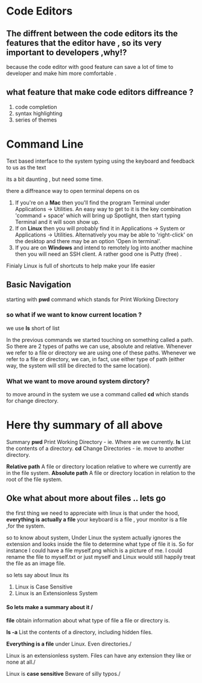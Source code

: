 
# Code Editors

## The diffrent between the code editors its the features that the editor have , so its very important to developers ,why!?

because the code editor with good feature can save a lot of time to developer and make him more comfortable .

## what feature that make code editors diffreance ? 
1. code completion
2. syntax highlighting
3. series of themes


# Command Line
Text based interface to the system typing using the keyboard and feedback to us as the text

its a bit daunting , but need some time.

there a diffreance way to open terminal depens on os 

1. If you're on a **Mac** then you'll find the program Terminal under Applications -> Utilities. An easy way to get to it is the key combination 'command + space' which will bring up Spotlight, then start typing Terminal and it will soon show up.
2. If on **Linux** then you will probably find it in Applications -> System or Applications -> Utilities. Alternatively you may be able to 'right-click' on the desktop and there may be an option 'Open in terminal'.
3. If you are on **Windows** and intend to remotely log into another machine then you will need an SSH client. A rather good one is Putty (free) .

Finialy Linux is full of shortcuts to help make your life easier

## Basic Navigation

starting with **pwd** command which stands for Print Working Directory

### so what if we want to know current location ? 
we use **ls** short of list

In the previous commands we started touching on something called a path.
So there are 2 types of paths we can use, absolute and relative. Whenever we refer to a file or directory we are using one of these paths. Whenever we refer to a file or directory, we can, in fact, use either type of path (either way, the system will still be directed to the same location).

### What we want to move around system dirctory?
to move around in the system we use a command called **cd** which stands for change directory.

# Here thy summary of all above

Summary
**pwd**
Print Working Directory - ie. Where are we currently.
**ls**
List the contents of a directory.
**cd**
Change Directories - ie. move to another directory.

**Relative path**
A file or directory location relative to where we currently are in the file system.
**Absolute path**
A file or directory location in relation to the root of the file system.

## Oke what about more about files .. lets go
 the first thing we need to appreciate with linux is that under the hood, **everything is actually a file**
 your keyboard is a file , your monitor is a file ,for the system.

so to know about system, Under Linux the system actually ignores the extension and looks inside the file to determine what type of file it is. So for instance I could have a file myself.png which is a picture of me. I could rename the file to myself.txt or just myself and Linux would still happily treat the file as an image file.

so lets say about linux its 
1. Linux is Case Sensitive
2. Linux is an Extensionless System

#### So lets make a summary about it /


**file**
obtain information about what type of file a file or directory is.

**ls -a**
List the contents of a directory, including hidden files.


**Everything is a file** under Linux.
Even directories./

Linux is an extensionless system.
Files can have any extension they like or none at all./

Linux is **case sensitive**
Beware of silly typos./



